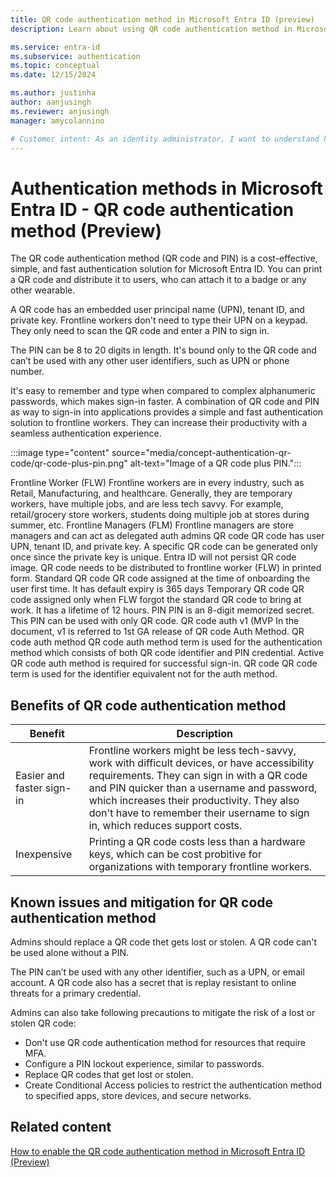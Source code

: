 ```yaml
---
title: QR code authentication method in Microsoft Entra ID (preview)
description: Learn about using QR code authentication method in Microsoft Entra ID to help improve and secure sign-in events for frontline workers.

ms.service: entra-id
ms.subservice: authentication
ms.topic: conceptual
ms.date: 12/15/2024

ms.author: justinha
author: aanjusingh
ms.reviewer: anjusingh
manager: amycolannino

# Customer intent: As an identity administrator, I want to understand how to use QR code authentication in Microsoft Entra ID to improve and secure user sign-in events for frontline workers
---
```


# Authentication methods in Microsoft Entra ID - QR code authentication method (Preview)

The QR code authentication method (QR code and PIN) is a cost-effective, simple, and fast authentication solution for Microsoft Entra ID. 
You can print a QR code and distribute it to users, who can attach it to a badge or any other wearable. 

A QR code has an embedded user principal name (UPN), tenant ID, and private key. 
Frontline workers don't need to type their UPN on a keypad. They only need to scan the QR code and enter a PIN to sign in. 

The PIN can be 8 to 20 digits in length. 
It's bound only to the QR code and can’t be used with any other user identifiers, such as UPN or phone number.

It's easy to remember and type when compared to complex alphanumeric passwords, which makes sign-in faster. 
A combination of QR code and PIN as way to sign-in into applications provides a simple and fast authentication solution to frontline workers. 
They can increase their productivity with a seamless authentication experience. 

:::image type="content" source="media/concept-authentication-qr-code/qr-code-plus-pin.png" alt-text="Image of a QR code plus PIN.":::



Frontline Worker (FLW) 	Frontline workers are in every industry, such as Retail, Manufacturing, and healthcare. Generally, they are temporary workers, have multiple jobs, and are less tech savvy. For example, retail/grocery store workers, students doing multiple job at stores during summer, etc.
Frontline Managers (FLM) 	Frontline managers are store managers and can act as delegated auth admins 
QR code 	QR code has user UPN, tenant ID, and private key. A specific QR code can be generated only once since the private key is unique. Entra ID will not persist QR code image. QR code needs to be distributed to frontline worker (FLW) in printed form. 
Standard QR code 	QR code assigned at the time of onboarding the user first time. It has default expiry is 365 days 
Temporary QR code 	QR code assigned only when FLW forgot the standard QR code to bring at work. It has a lifetime of 12 hours. 
PIN	PIN is an 8-digit memorized secret. This PIN can be used with only QR code.
QR code auth v1 (MVP	In the document, v1 is referred to 1st   GA release of QR code Auth Method. 
QR code auth method	QR code auth method term is used for the authentication method which consists of both QR code identifier and PIN credential. Active QR code auth method is required for successful sign-in.
QR code	 QR code term is used for the identifier equivalent not for the auth method.


## Benefits of QR code authentication method

Benefit | Description
--------|------------
Easier and faster sign-in | Frontline workers might be less tech-savvy, work with difficult devices, or have accessibility requirements. They can sign in with a QR code and PIN quicker than a username and password, which increases their productivity. They also don't have to remember their username to sign in, which reduces support costs. 
Inexpensive | Printing a QR code costs less than a hardware keys, which can be cost probitive for organizations with temporary frontline workers.



## Known issues and mitigation for QR code authentication method 

Admins should replace a QR code thet gets lost or stolen. A QR code can't be used alone without a PIN. 

The PIN can’t be used with any other identifier, such as a UPN, or email account. A QR code also has a secret that is replay resistant to online threats for a primary credential.

Admins can also take following precautions to mitigate the risk of a lost or stolen QR code:

- Don't use QR code authentication method for resources that require MFA.
- Configure a PIN lockout experience, similar to passwords.
- Replace QR codes that get lost or stolen.
- Create Conditional Access policies to restrict the authentication method to specified apps, store devices, and secure networks.


## Related content

[How to enable the QR code authentication method in Microsoft Entra ID (Preview)](how-to-authentication-qr-code.md)
